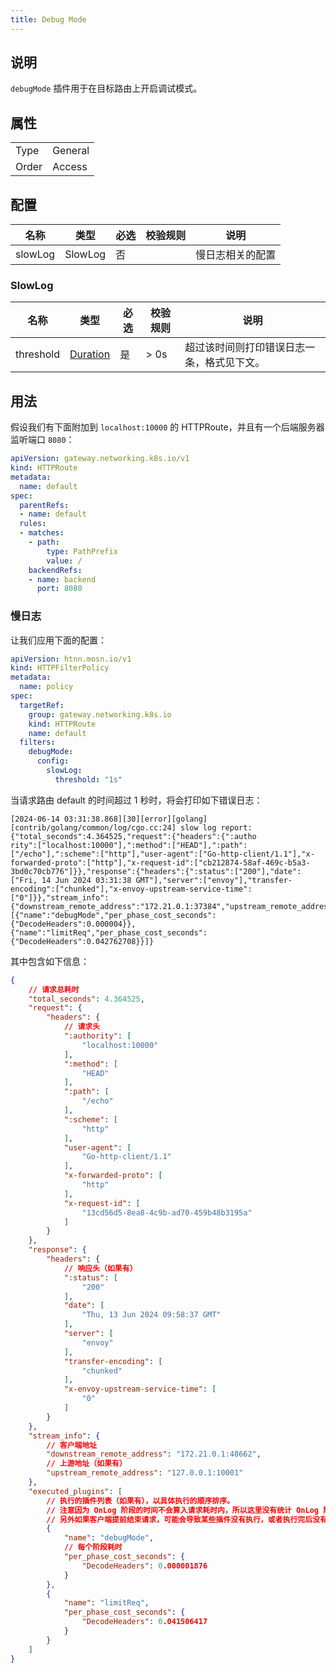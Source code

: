 ```yaml
---
title: Debug Mode
---
```


## 说明

`debugMode` 插件用于在目标路由上开启调试模式。

## 属性

|       |         |
|-------|---------|
| Type  | General |
| Order | Access  |

## 配置

| 名称    | 类型    | 必选 | 校验规则 | 说明             |
|---------|---------|------|----------|------------------|
| slowLog | SlowLog | 否   |          | 慢日志相关的配置 |

### SlowLog

| 名称      | 类型                            | 必选 | 校验规则 | 说明                                       |
|-----------|---------------------------------|------|----------|--------------------------------------------|
| threshold | [Duration](../../type#duration) | 是   | > 0s     | 超过该时间则打印错误日志一条，格式见下文。 |

## 用法

假设我们有下面附加到 `localhost:10000` 的 HTTPRoute，并且有一个后端服务器监听端口 `8080`：

```yaml
apiVersion: gateway.networking.k8s.io/v1
kind: HTTPRoute
metadata:
  name: default
spec:
  parentRefs:
  - name: default
  rules:
  - matches:
    - path:
        type: PathPrefix
        value: /
    backendRefs:
    - name: backend
      port: 8080
```

### 慢日志

让我们应用下面的配置：

```yaml
apiVersion: htnn.mosn.io/v1
kind: HTTPFilterPolicy
metadata:
  name: policy
spec:
  targetRef:
    group: gateway.networking.k8s.io
    kind: HTTPRoute
    name: default
  filters:
    debugMode:
      config:
        slowLog:
          threshold: "1s"
```

当请求路由 default 的时间超过 1 秒时，将会打印如下错误日志：

```
[2024-06-14 03:31:38.868][30][error][golang] [contrib/golang/common/log/cgo.cc:24] slow log report: {"total_seconds":4.364525,"request":{"headers":{":autho
rity":["localhost:10000"],":method":["HEAD"],":path":["/echo"],":scheme":["http"],"user-agent":["Go-http-client/1.1"],"x-forwarded-proto":["http"],"x-request-id":["cb212874-58af-469c-b5a3-3bd0c70cb776"]}},"response":{"headers":{":status":["200"],"date":["Fri, 14 Jun 2024 03:31:38 GMT"],"server":["envoy"],"transfer-encoding":["chunked"],"x-envoy-upstream-service-time":["0"]}},"stream_info":{"downstream_remote_address":"172.21.0.1:37384","upstream_remote_address":"127.0.0.1:10001"},"executed_plugins":[{"name":"debugMode","per_phase_cost_seconds":{"DecodeHeaders":0.000004}},{"name":"limitReq","per_phase_cost_seconds":{"DecodeHeaders":0.042762708}}]}
```

其中包含如下信息：

```json
{
    // 请求总耗时
    "total_seconds": 4.364525,
    "request": {
        "headers": {
            // 请求头
            ":authority": [
                "localhost:10000"
            ],
            ":method": [
                "HEAD"
            ],
            ":path": [
                "/echo"
            ],
            ":scheme": [
                "http"
            ],
            "user-agent": [
                "Go-http-client/1.1"
            ],
            "x-forwarded-proto": [
                "http"
            ],
            "x-request-id": [
                "13cd56d5-8ea8-4c9b-ad70-459b48b3195a"
            ]
        }
    },
    "response": {
        "headers": {
            // 响应头（如果有）
            ":status": [
                "200"
            ],
            "date": [
                "Thu, 13 Jun 2024 09:58:37 GMT"
            ],
            "server": [
                "envoy"
            ],
            "transfer-encoding": [
                "chunked"
            ],
            "x-envoy-upstream-service-time": [
                "0"
            ]
        }
    },
    "stream_info": {
        // 客户端地址
        "downstream_remote_address": "172.21.0.1:48662",
        // 上游地址（如果有）
        "upstream_remote_address": "127.0.0.1:10001"
    },
    "executed_plugins": [
        // 执行的插件列表（如果有），以具体执行的顺序排序。
        // 注意因为 OnLog 阶段的时间不会算入请求耗时内，所以这里没有统计 OnLog 阶段执行的插件。
        // 另外如果客户端提前结束请求，可能会导致某些插件没有执行，或者执行完后没有上报统计数据。
        {
            "name": "debugMode",
            // 每个阶段耗时
            "per_phase_cost_seconds": {
                "DecodeHeaders": 0.000001876
            }
        },
        {
            "name": "limitReq",
            "per_phase_cost_seconds": {
                "DecodeHeaders": 0.041506417
            }
        }
    ]
}
```
